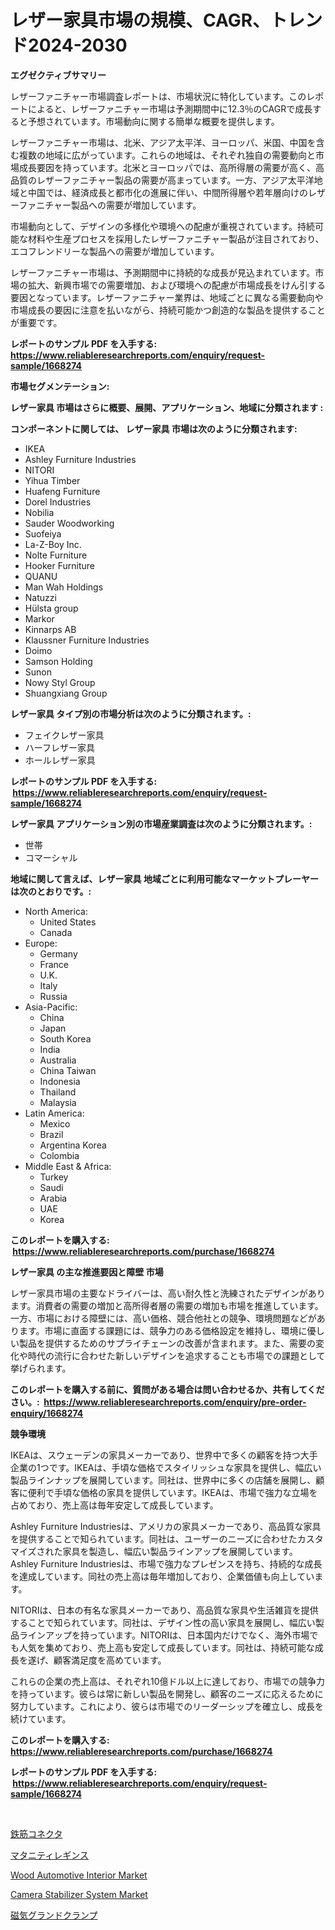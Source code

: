 <p><h1>レザー家具市場の規模、CAGR、トレンド2024-2030</h1></p><p><strong>エグゼクティブサマリー</strong></p>
<p><p>レザーファニチャー市場調査レポートは、市場状況に特化しています。このレポートによると、レザーファニチャー市場は予測期間中に12.3％のCAGRで成長すると予想されています。市場動向に関する簡単な概要を提供します。</p><p>レザーファニチャー市場は、北米、アジア太平洋、ヨーロッパ、米国、中国を含む複数の地域に広がっています。これらの地域は、それぞれ独自の需要動向と市場成長要因を持っています。北米とヨーロッパでは、高所得層の需要が高く、高品質のレザーファニチャー製品の需要が高まっています。一方、アジア太平洋地域と中国では、経済成長と都市化の進展に伴い、中間所得層や若年層向けのレザーファニチャー製品への需要が増加しています。</p><p>市場動向として、デザインの多様化や環境への配慮が重視されています。持続可能な材料や生産プロセスを採用したレザーファニチャー製品が注目されており、エコフレンドリーな製品への需要が増加しています。</p><p>レザーファニチャー市場は、予測期間中に持続的な成長が見込まれています。市場の拡大、新興市場での需要増加、および環境への配慮が市場成長をけん引する要因となっています。レザーファニチャー業界は、地域ごとに異なる需要動向や市場成長の要因に注意を払いながら、持続可能かつ創造的な製品を提供することが重要です。</p></p>
<p><strong>レポートのサンプル PDF を入手する: <a href="https://www.reliableresearchreports.com/enquiry/request-sample/1668274">https://www.reliableresearchreports.com/enquiry/request-sample/1668274</a></strong></p>
<p><strong>市場セグメンテーション:</strong></p>
<p><strong> レザー家具 市場はさらに概要、展開、アプリケーション、地域に分類されます :</strong></p>
<p><strong>コンポーネントに関しては、 レザー家具 市場は次のように分類されます: &nbsp;</strong></p>
<p><ul><li>IKEA</li><li>Ashley Furniture Industries</li><li>NITORI</li><li>Yihua Timber</li><li>Huafeng Furniture</li><li>Dorel Industries</li><li>Nobilia</li><li>Sauder Woodworking</li><li>Suofeiya</li><li>La-Z-Boy Inc.</li><li>Nolte Furniture</li><li>Hooker Furniture</li><li>QUANU</li><li>Man Wah Holdings</li><li>Natuzzi</li><li>Hülsta group</li><li>Markor</li><li>Kinnarps AB</li><li>Klaussner Furniture Industries</li><li>Doimo</li><li>Samson Holding</li><li>Sunon</li><li>Nowy Styl Group</li><li>Shuangxiang Group</li></ul></p>
<p><strong> レザー家具 タイプ別の市場分析は次のように分類されます。:</strong></p>
<p><ul><li>フェイクレザー家具</li><li>ハーフレザー家具</li><li>ホールレザー家具</li></ul></p>
<p><strong>レポートのサンプル PDF を入手する: &nbsp;<a href="https://www.reliableresearchreports.com/enquiry/request-sample/1668274">https://www.reliableresearchreports.com/enquiry/request-sample/1668274</a></strong></p>
<p><strong> レザー家具 アプリケーション別の市場産業調査は次のように分類されます。:</strong></p>
<p><ul><li>世帯</li><li>コマーシャル</li></ul></p>
<p><strong>地域に関して言えば、レザー家具 地域ごとに利用可能なマーケットプレーヤーは次のとおりです。:</strong></p>
<p><ul>
    <li>
        North America:
        <ul>
            <li>United States</li>
            <li>Canada</li>
        </ul>
    </li>
    <li>
        Europe:
        <ul>
            <li>Germany</li>
            <li>France</li>
            <li>U.K.</li>
            <li>Italy</li>
            <li>Russia</li>
        </ul>
    </li>
    <li>
        Asia-Pacific:
        <ul>
            <li>China</li>
            <li>Japan</li>
            <li>South Korea</li>
            <li>India</li>
            <li>Australia</li>
            <li>China Taiwan</li>
            <li>Indonesia</li>
            <li>Thailand</li>
            <li>Malaysia</li>
        </ul>
    </li>
    <li>
        Latin America:
        <ul>
            <li>Mexico</li>
            <li>Brazil</li>
            <li>Argentina Korea</li>
            <li>Colombia</li>
        </ul>
    </li>
    <li>
        Middle East & Africa:
        <ul>
            <li>Turkey</li>
            <li>Saudi</li>
            <li>Arabia</li>
            <li>UAE</li>
            <li>Korea</li>
        </ul>
    </li>
    </ul></p>
<p><strong>このレポートを購入する: &nbsp;<a href="https://www.reliableresearchreports.com/purchase/1668274">https://www.reliableresearchreports.com/purchase/1668274</a></strong></p>
<p><strong>レザー家具 の主な推進要因と障壁 市場</strong></p>
<p><p>レザー家具市場の主要なドライバーは、高い耐久性と洗練されたデザインがあります。消費者の需要の増加と高所得者層の需要の増加も市場を推進しています。一方、市場における障壁には、高い価格、競合他社との競争、環境問題などがあります。市場に直面する課題には、競争力のある価格設定を維持し、環境に優しい製品を提供するためのサプライチェーンの改善が含まれます。また、需要の変化や時代の流行に合わせた新しいデザインを追求することも市場での課題として挙げられます。</p></p>
<p><strong>このレポートを購入する前に、質問がある場合は問い合わせるか、共有してください。:&nbsp; <a href="https://www.reliableresearchreports.com/enquiry/pre-order-enquiry/1668274">https://www.reliableresearchreports.com/enquiry/pre-order-enquiry/1668274</a></strong></p>
<p><strong>競争環境</strong></p>
<p><p>IKEAは、スウェーデンの家具メーカーであり、世界中で多くの顧客を持つ大手企業の1つです。IKEAは、手頃な価格でスタイリッシュな家具を提供し、幅広い製品ラインナップを展開しています。同社は、世界中に多くの店舗を展開し、顧客に便利で手頃な価格の家具を提供しています。IKEAは、市場で強力な立場を占めており、売上高は毎年安定して成長しています。</p><p>Ashley Furniture Industriesは、アメリカの家具メーカーであり、高品質な家具を提供することで知られています。同社は、ユーザーのニーズに合わせたカスタマイズされた家具を製造し、幅広い製品ラインアップを展開しています。Ashley Furniture Industriesは、市場で強力なプレゼンスを持ち、持続的な成長を達成しています。同社の売上高は毎年増加しており、企業価値も向上しています。</p><p>NITORIは、日本の有名な家具メーカーであり、高品質な家具や生活雑貨を提供することで知られています。同社は、デザイン性の高い家具を展開し、幅広い製品ラインアップを持っています。NITORIは、日本国内だけでなく、海外市場でも人気を集めており、売上高も安定して成長しています。同社は、持続可能な成長を遂げ、顧客満足度を高めています。</p><p>これらの企業の売上高は、それぞれ10億ドル以上に達しており、市場での競争力を持っています。彼らは常に新しい製品を開発し、顧客のニーズに応えるために努力しています。これにより、彼らは市場でのリーダーシップを確立し、成長を続けています。</p></p>
<p><strong>このレポートを購入する: &nbsp; <a href="https://www.reliableresearchreports.com/purchase/1668274">https://www.reliableresearchreports.com/purchase/1668274</a></strong></p>
<p><strong>レポートのサンプル PDF を入手する: &nbsp;<a href="https://www.reliableresearchreports.com/enquiry/request-sample/1668274">https://www.reliableresearchreports.com/enquiry/request-sample/1668274</a></strong><strong></strong></p>
<p>&nbsp;</p>
<p><p><a href="https://github.com/dandier2003/Market-Research-Report-List-1/blob/main/370829515345.md">鉄筋コネクタ</a></p><p><a href="https://medium.com/@izaiahbartell/%E3%83%9E%E3%82%BF%E3%83%8B%E3%83%86%E3%82%A3%E3%83%AC%E3%82%AE%E3%83%B3%E3%82%B9%E5%B8%82%E5%A0%B4%E8%A6%8F%E6%A8%A1-%E5%B8%82%E5%A0%B4%E5%8B%95%E5%90%91%E3%81%A8%E5%B8%82%E5%A0%B4%E4%BA%88%E6%B8%AC-2024%E5%B9%B4%E3%81%8B%E3%82%892031%E5%B9%B4-5b4b2d0a875d">マタニティレギンス</a></p><p><a href="https://issuu.com/reportprime-2/docs/wood-automotive-interior-market-size-2030.pptx">Wood Automotive Interior Market</a></p><p><a href="https://github.com/mharielmesa/Market-Research-Report-List-2/blob/main/camera-stabilizer-system-market.md">Camera Stabilizer System Market</a></p><p><a href="https://medium.com/@tubbs463/%E7%A3%81%E6%B0%97%E6%8E%A5%E5%9C%B0%E3%82%AF%E3%83%A9%E3%83%B3%E3%83%97%E5%B8%82%E5%A0%B4%E8%AA%BF%E6%9F%BB%E3%83%AC%E3%83%9D%E3%83%BC%E3%83%88-%E3%81%9D%E3%81%AE%E6%AD%B4%E5%8F%B2%E3%81%8A%E3%82%88%E3%81%B3%E4%BA%88%E6%B8%AC-2024%E5%B9%B4%E3%81%8B%E3%82%892031%E5%B9%B4%E3%81%BE%E3%81%A7-b1845727c0c6">磁気グランドクランプ</a></p></p>